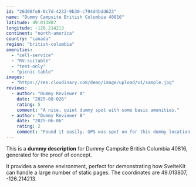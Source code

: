```yaml
---
id: "26d08fe8-0c7d-4232-9b30-c794d4bdd623"
name: "Dummy Campsite British Columbia 40816"
latitude: 49.013807
longitude: -126.214213
continent: "north-america"
country: "canada"
region: "british-columbia"
amenities:
  - "cell-service"
  - "RV-suitable"
  - "tent-only"
  - "picnic-table"
images:
  - "https://res.cloudinary.com/demo/image/upload/v1/sample.jpg"
reviews:
  - author: "Dummy Reviewer A"
    date: "2025-08-026"
    rating: 5
    comment: "A nice, quiet dummy spot with some basic amenities."
  - author: "Dummy Reviewer B"
    date: "2025-06-06"
    rating: 2
    comment: "Found it easily. GPS was spot on for this dummy location."
---
```


This is a **dummy description** for Dummy Campsite British Columbia 40816, generated for the proof of concept.

It provides a serene environment, perfect for demonstrating how SvelteKit can handle a large number of static pages. The coordinates are 49.013807, -126.214213.
